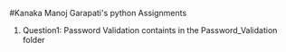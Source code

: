 #Kanaka Manoj Garapati's python Assignments

1) Question1: Password Validation containts in the Password_Validation folder
